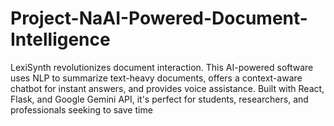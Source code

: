 # Project-NaAI-Powered-Document-Intelligence
LexiSynth revolutionizes document interaction. This AI-powered software uses NLP to summarize text-heavy documents, offers a context-aware chatbot for instant answers, and provides voice assistance. Built with React, Flask, and Google Gemini API, it's perfect for students, researchers, and professionals seeking to save time
